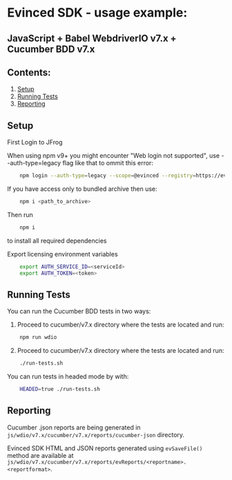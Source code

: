# Evinced SDK - usage example:
## JavaScript + Babel WebdriverIO v7.x + Cucumber BDD v7.x


## Contents:
1. [Setup](#setup)
2. [Running Tests](#running-tests)
3. [Reporting](#reporting)


## Setup

First Login to JFrog

When using npm v9+ you might encounter "Web login not supported", use --auth-type=legacy flag like that to ommit this error:
```bash
    npm login --auth-type=legacy --scope=@evinced --registry=https://evinced.jfrog.io/artifactory/api/npm/restricted-npm/
```

If you have access only to bundled archive then use:
```bash
    npm i <path_to_archive>
```

Then run 
```bash
    npm i
```
to install all required dependencies

Export licensing environment variables
```bash
    export AUTH_SERVICE_ID=<serviceId>
    export AUTH_TOKEN=<token>
```

## Running Tests

You can run the Cucumber BDD tests in two ways:

1. Proceed to cucumber/v7.x directory where the tests are located and run:
```bash
    npm run wdio
```

2. Proceed to cucumber/v7.x directory where the tests are located and run:
```bash
    ./run-tests.sh
```
You can run tests in headed mode by with:
```bash
    HEADED=true ./run-tests.sh
```

## Reporting
  
Cucumber .json reports are being generated in `js/wdio/v7.x/cucumber/v7.x/reports/cucumber-json` directory.

Evinced SDK HTML and JSON reports generated using `evSaveFile()` method are available at `js/wdio/v7.x/cucumber/v7.x/reports/evReports/<reportname>.<reportformat>`.
  